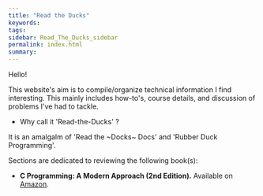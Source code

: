 ```yaml
---
title: "Read the Ducks"
keywords:
tags:
sidebar: Read_The_Ducks_sidebar
permalink: index.html
summary:
---
```


Hello!

This website's aim is to compile/organize technical information I find interesting. This mainly includes how-to's, course details, and discussion of problems I've had to tackle.

- Why call it 'Read-the-Ducks' ?

It is an amalgalm of 'Read the ~Docks~ Docs' and 'Rubber Duck Programming'.

Sections are dedicated to reviewing the following book(s):
- **C Programming: A Modern Approach (2nd Edition).** Available on [Amazon](https://www.amazon.fr/C-Programming-2e-K-King/dp/0393979504/ref=sr_1_1?__mk_fr_FR=%C3%85M%C3%85%C5%BD%C3%95%C3%91&dchild=1&keywords=C+Programming%3A+A+Modern+Approach&qid=1608726735&sr=8-1).

